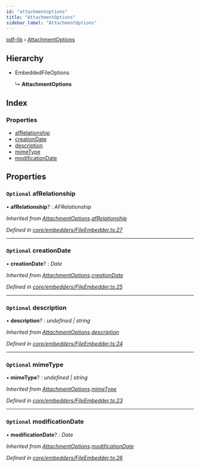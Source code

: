 ```yaml
---
id: "attachmentoptions"
title: "AttachmentOptions"
sidebar_label: "AttachmentOptions"
---
```


[pdf-lib](../index.md) › [AttachmentOptions](attachmentoptions.md)

## Hierarchy

* EmbeddedFileOptions

  ↳ **AttachmentOptions**

## Index

### Properties

* [afRelationship](attachmentoptions.md#optional-afrelationship)
* [creationDate](attachmentoptions.md#optional-creationdate)
* [description](attachmentoptions.md#optional-description)
* [mimeType](attachmentoptions.md#optional-mimetype)
* [modificationDate](attachmentoptions.md#optional-modificationdate)

## Properties

### `Optional` afRelationship

• **afRelationship**? : *AFRelationship*

*Inherited from [AttachmentOptions](attachmentoptions.md).[afRelationship](attachmentoptions.md#optional-afrelationship)*

*Defined in [core/embedders/FileEmbedder.ts:27](https://github.com/Hopding/pdf-lib/blob/d213f92/src/core/embedders/FileEmbedder.ts#L27)*

___

### `Optional` creationDate

• **creationDate**? : *Date*

*Inherited from [AttachmentOptions](attachmentoptions.md).[creationDate](attachmentoptions.md#optional-creationdate)*

*Defined in [core/embedders/FileEmbedder.ts:25](https://github.com/Hopding/pdf-lib/blob/d213f92/src/core/embedders/FileEmbedder.ts#L25)*

___

### `Optional` description

• **description**? : *undefined | string*

*Inherited from [AttachmentOptions](attachmentoptions.md).[description](attachmentoptions.md#optional-description)*

*Defined in [core/embedders/FileEmbedder.ts:24](https://github.com/Hopding/pdf-lib/blob/d213f92/src/core/embedders/FileEmbedder.ts#L24)*

___

### `Optional` mimeType

• **mimeType**? : *undefined | string*

*Inherited from [AttachmentOptions](attachmentoptions.md).[mimeType](attachmentoptions.md#optional-mimetype)*

*Defined in [core/embedders/FileEmbedder.ts:23](https://github.com/Hopding/pdf-lib/blob/d213f92/src/core/embedders/FileEmbedder.ts#L23)*

___

### `Optional` modificationDate

• **modificationDate**? : *Date*

*Inherited from [AttachmentOptions](attachmentoptions.md).[modificationDate](attachmentoptions.md#optional-modificationdate)*

*Defined in [core/embedders/FileEmbedder.ts:26](https://github.com/Hopding/pdf-lib/blob/d213f92/src/core/embedders/FileEmbedder.ts#L26)*
